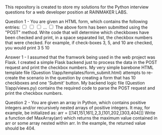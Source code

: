 This repository is created to store my solutions for the Python interview questions for a web developer position at RAINMAKER LABS.

Question 1 -
You are given an HTML form, which contains the following entries:
<input type="checkbox" class="form" name="checkbox_2"/> 
<input type="checkbox" class="form" name="checkbox_1"/> 
<input type="checkbox" class="form" name="checkbox_3"/> 
... 
<input type="checkbox" class="form" name="checkbox_10"/> 
The above form has been submitted using the "POST" method.
Write code that will determine which checkboxes have been checked and print, in a space separated list, the checkbox numbers that were checked.
For example, if check-boxes 3, 5, and 10 are checked, you would print
3 5 10

Answer 1 -
I assumed that the framwork being used in the web project was Flask. I created a simple Flask backend just to process the data in the POST request and print the checkbox numbers. My very simple barebone HTML template file (Question 1/app/templates/form_submit.html) attempts to re-create the scenario in the question by creating a form that has 10 checkboxes and one 'Submit' button. My backend logic file (Question 1/app/views.py) contains the required code to parse the POST request and print the checkbox numbers.

Question 2 - 
You are given an array in Python, which contains positive integers and/or recursively nested arrays of positive integers. It may, for example, be initialized as:
arr = [[141,151,161],2,3,[101,202,[303,404]]]
Write a function def MaxArray(arr) which returns the maximum value contained in arr or some array nested within arr. In the example, the returned value should be 404.